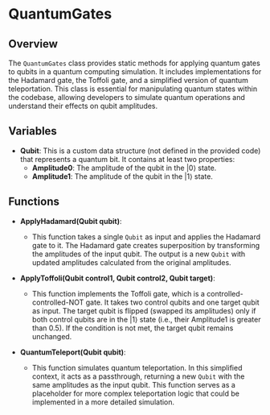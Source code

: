 # QuantumGates

## Overview
The `QuantumGates` class provides static methods for applying quantum gates to qubits in a quantum computing simulation. It includes implementations for the Hadamard gate, the Toffoli gate, and a simplified version of quantum teleportation. This class is essential for manipulating quantum states within the codebase, allowing developers to simulate quantum operations and understand their effects on qubit amplitudes.

## Variables
- **Qubit**: This is a custom data structure (not defined in the provided code) that represents a quantum bit. It contains at least two properties:
  - **Amplitude0**: The amplitude of the qubit in the |0⟩ state.
  - **Amplitude1**: The amplitude of the qubit in the |1⟩ state.

## Functions
- **ApplyHadamard(Qubit qubit)**: 
  - This function takes a single `Qubit` as input and applies the Hadamard gate to it. The Hadamard gate creates superposition by transforming the amplitudes of the input qubit. The output is a new `Qubit` with updated amplitudes calculated from the original amplitudes.

- **ApplyToffoli(Qubit control1, Qubit control2, Qubit target)**: 
  - This function implements the Toffoli gate, which is a controlled-controlled-NOT gate. It takes two control qubits and one target qubit as input. The target qubit is flipped (swapped its amplitudes) only if both control qubits are in the |1⟩ state (i.e., their Amplitude1 is greater than 0.5). If the condition is not met, the target qubit remains unchanged.

- **QuantumTeleport(Qubit qubit)**: 
  - This function simulates quantum teleportation. In this simplified context, it acts as a passthrough, returning a new `Qubit` with the same amplitudes as the input qubit. This function serves as a placeholder for more complex teleportation logic that could be implemented in a more detailed simulation.